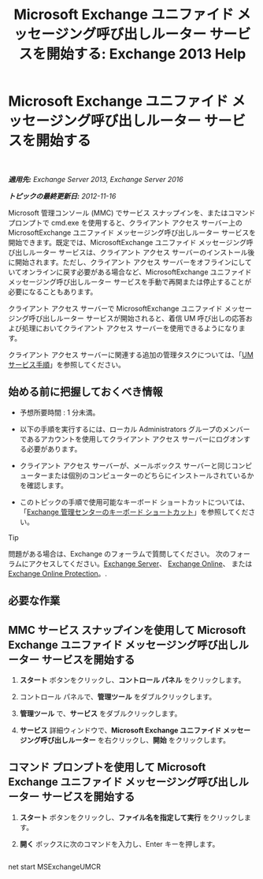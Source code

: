 ﻿---
title: 'Microsoft Exchange ユニファイド メッセージング呼び出しルーター サービスを開始する: Exchange 2013 Help'
TOCTitle: Microsoft Exchange ユニファイド メッセージング呼び出しルーター サービスを開始する
ms:assetid: 8b7e1a4c-87b3-4477-a95f-6b41cf2d38f0
ms:mtpsurl: https://technet.microsoft.com/ja-jp/library/JJ673542(v=EXCHG.150)
ms:contentKeyID: 50555825
ms.date: 04/24/2018
mtps_version: v=EXCHG.150
ms.translationtype: HT
---

# Microsoft Exchange ユニファイド メッセージング呼び出しルーター サービスを開始する

 

_**適用先:** Exchange Server 2013, Exchange Server 2016_

_**トピックの最終更新日:** 2012-11-16_

Microsoft 管理コンソール (MMC) でサービス スナップインを、またはコマンド プロンプトで cmd.exe を使用すると、クライアント アクセス サーバー上の MicrosoftExchange ユニファイド メッセージング呼び出しルーター サービスを開始できます。既定では、MicrosoftExchange ユニファイド メッセージング呼び出しルーター サービスは、クライアント アクセス サーバーのインストール後に開始されます。ただし、クライアント アクセス サーバーをオフラインにしていてオンラインに戻す必要がある場合など、MicrosoftExchange ユニファイド メッセージング呼び出しルーター サービスを手動で再開または停止することが必要になることもあります。

クライアント アクセス サーバーで MicrosoftExchange ユニファイド メッセージング呼び出しルーター サービスが開始されると、着信 UM 呼び出しの応答および処理においてクライアント アクセス サーバーを使用できるようになります。

クライアント アクセス サーバーに関連する追加の管理タスクについては、「[UM サービス手順](um-services-procedures-exchange-2013-help.md)」を参照してください。

## 始める前に把握しておくべき情報

  - 予想所要時間 : 1 分未満。

  - 以下の手順を実行するには、ローカル Administrators グループのメンバーであるアカウントを使用してクライアント アクセス サーバーにログオンする必要があります。

  - クライアント アクセス サーバーが、メールボックス サーバーと同じコンピューターまたは個別のコンピューターのどちらにインストールされているかを確認します。

  - このトピックの手順で使用可能なキーボード ショートカットについては、「[Exchange 管理センターのキーボード ショートカット](keyboard-shortcuts-in-the-exchange-admin-center-exchange-online-protection-help.md)」を参照してください。


> [!TIP]
> 問題がある場合は、Exchange のフォーラムで質問してください。 次のフォーラムにアクセスしてください。<A href="https://go.microsoft.com/fwlink/p/?linkid=60612">Exchange Server</A>、 <A href="https://go.microsoft.com/fwlink/p/?linkid=267542">Exchange Online</A>、 または <A href="https://go.microsoft.com/fwlink/p/?linkid=285351">Exchange Online Protection</A>。.



## 必要な作業

## MMC サービス スナップインを使用して Microsoft Exchange ユニファイド メッセージング呼び出しルーター サービスを開始する

1.  <strong>スタート</strong> ボタンをクリックし、<strong>コントロール パネル</strong> をクリックします。

2.  コントロール パネルで、<strong>管理ツール</strong> をダブルクリックします。

3.  <strong>管理ツール</strong> で、<strong>サービス</strong> をダブルクリックします。

4.  <strong>サービス</strong> 詳細ウィンドウで、<strong>Microsoft Exchange ユニファイド メッセージング呼び出しルーター</strong> を右クリックし、<strong>開始</strong> をクリックします。

## コマンド プロンプトを使用して Microsoft Exchange ユニファイド メッセージング呼び出しルーター サービスを開始する

1.  <strong>スタート</strong> ボタンをクリックし、<strong>ファイル名を指定して実行</strong> をクリックします。

2.  <strong>開く</strong> ボックスに次のコマンドを入力し、Enter キーを押します。
    
    ```powershell
net start MSExchangeUMCR
```

